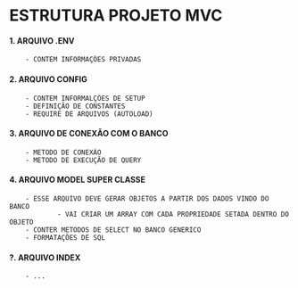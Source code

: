 # ESTRUTURA PROJETO MVC

#### 1. ARQUIVO .ENV
        - CONTEM INFORMAÇÕES PRIVADAS

#### 2. ARQUIVO CONFIG
        - CONTEM INFORMALÇÕES DE SETUP
        - DEFINIÇÃO DE CONSTANTES
        - REQUIRE DE ARQUIVOS (AUTOLOAD)

#### 3. ARQUIVO DE CONEXÃO COM O BANCO
        - METODO DE CONEXÃO
        - METODO DE EXECUÇÃO DE QUERY

#### 4. ARQUIVO MODEL SUPER CLASSE
        - ESSE ARQUIVO DEVE GERAR OBJETOS A PARTIR DOS DADOS VINDO DO BANCO
                - VAI CRIAR UM ARRAY COM CADA PROPRIEDADE SETADA DENTRO DO OBJETO
        - CONTER METODOS DE SELECT NO BANCO GENERICO
        - FORMATAÇÕES DE SQL

#### ?. ARQUIVO INDEX
        - ...